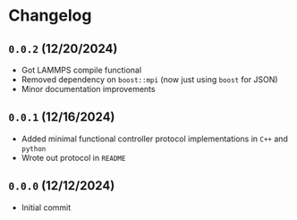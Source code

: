
# Changelog

## `0.0.2` (12/20/2024)
- Got LAMMPS compile functional
- Removed dependency on `boost::mpi` (now just using `boost` for
    JSON)
- Minor documentation improvements

## `0.0.1` (12/16/2024)
- Added minimal functional controller protocol implementations
    in `C++` and `python`
- Wrote out protocol in `README`

## `0.0.0` (12/12/2024)
- Initial commit
